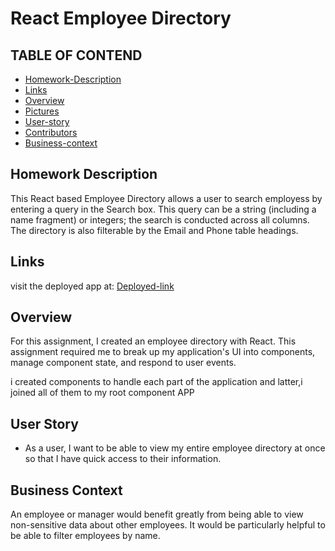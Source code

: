 # React Employee Directory
 
 ## TABLE OF CONTEND

 - [Homework-Description](#homework-description)
 - [Links](#links)
 - [Overview](#overview)
 - [Pictures](#pictures)
 - [User-story](#user-story)
 - [Contributors](#contributors)
 - [Business-context](#business-context)

## Homework Description
 This React based Employee Directory allows a user to search employess by entering a query in the Search box. This query can be a string (including a name fragment) or integers; the search is conducted across all columns. The directory is also filterable by the Email and Phone table headings.

 ## Links
 visit the deployed app at: [Deployed-link](#https://random-employee-directory.herokuapp.com/)

## Overview

For this assignment, I created  an employee directory with React. This assignment  required me to break up my application's UI into components, manage component state, and respond to user events.

i created components to handle each part of the application and latter,i joined all of them to my root component APP

## User Story

* As a user, I want to be able to view my entire employee directory at once so that I have quick access to their information.

## Business Context

An employee or manager would benefit greatly from being able to view non-sensitive data about other employees. It would be particularly helpful to be able to filter employees by name.